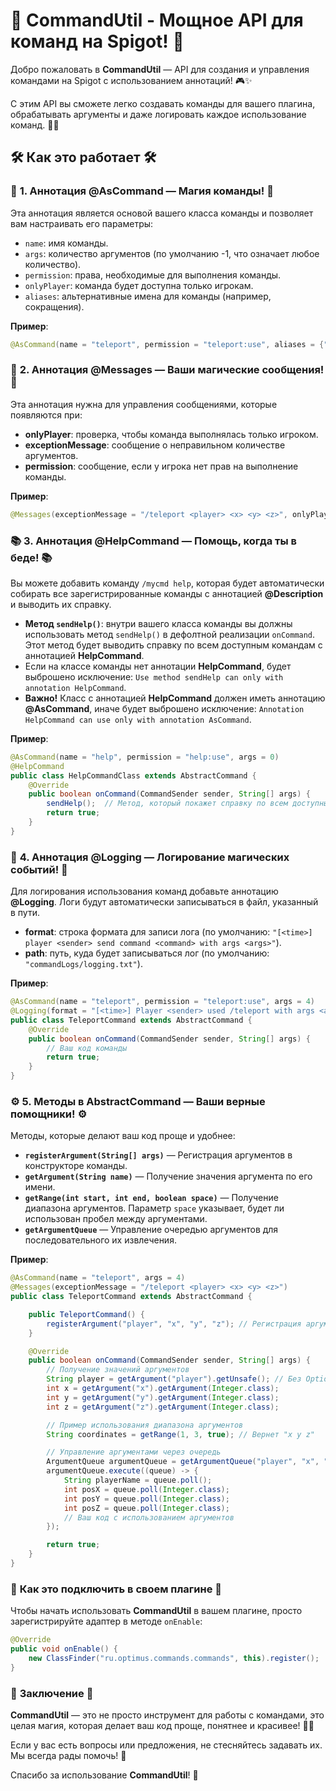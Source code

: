 # 🌟 **CommandUtil** - Мощное API для команд на Spigot! 🚀

Добро пожаловать в **CommandUtil** — API для создания и управления командами на Spigot с использованием аннотаций! 🎮✨

С этим API вы сможете легко создавать команды для вашего плагина, обрабатывать аргументы и даже логировать каждое использование команд. 🧙‍♂️

## 🛠️ **Как это работает** 🛠️

### 🎯 **1. Аннотация @AsCommand — Магия команды!** 🎯
Эта аннотация является основой вашего класса команды и позволяет вам настраивать его параметры:
- `name`: имя команды.
- `args`: количество аргументов (по умолчанию -1, что означает любое количество).
- `permission`: права, необходимые для выполнения команды.
- `onlyPlayer`: команда будет доступна только игрокам.
- `aliases`: альтернативные имена для команды (например, сокращения).

**Пример**:
```java
@AsCommand(name = "teleport", permission = "teleport:use", aliases = {"tp", "teleportPlayer"}, args = 4)
```

### 📜 **2. Аннотация @Messages — Ваши магические сообщения!** 📜
Эта аннотация нужна для управления сообщениями, которые появляются при:

- **onlyPlayer**: проверка, чтобы команда выполнялась только игроком.
- **exceptionMessage**: сообщение о неправильном количестве аргументов.
- **permission**: сообщение, если у игрока нет прав на выполнение команды.

**Пример**:
```java
@Messages(exceptionMessage = "/teleport <player> <x> <y> <z>", onlyPlayer = "Только для игроков!")
```

### 📚 **3. Аннотация @HelpCommand — Помощь, когда ты в беде!** 📚
Вы можете добавить команду `/mycmd help`, которая будет автоматически собирать все зарегистрированные команды с аннотацией **@Description** и выводить их справку.

- **Метод `sendHelp()`**: внутри вашего класса команды вы должны использовать метод `sendHelp()` в дефолтной реализации `onCommand`. Этот метод будет выводить справку по всем доступным командам с аннотацией **HelpCommand**.
- Если на классе команды нет аннотации **HelpCommand**, будет выброшено исключение: `Use method sendHelp can only with annotation HelpCommand`.
- **Важно!** Класс с аннотацией **HelpCommand** должен иметь аннотацию **@AsCommand**, иначе будет выброшено исключение: `Annotation HelpCommand can use only with annotation AsCommand`.

**Пример**:
```java
@AsCommand(name = "help", permission = "help:use", args = 0)
@HelpCommand
public class HelpCommandClass extends AbstractCommand {
    @Override
    public boolean onCommand(CommandSender sender, String[] args) {
        sendHelp();  // Метод, который покажет справку по всем доступным командам
        return true;
    }
}
```

### 📝 **4. Аннотация @Logging — Логирование магических событий!** 📝
Для логирования использования команд добавьте аннотацию **@Logging**. Логи будут автоматически записываться в файл, указанный в пути.

- **format**: строка формата для записи лога (по умолчанию: `"[<time>] player <sender> send command <command> with args <args>"`).
- **path**: путь, куда будет записываться лог (по умолчанию: `"commandLogs/logging.txt"`).

**Пример**:
```java
@AsCommand(name = "teleport", permission = "teleport:use", args = 4)
@Logging(format = "[<time>] Player <sender> used /teleport with args <args>", path = "logs/teleport_log.txt")
public class TeleportCommand extends AbstractCommand {
    @Override
    public boolean onCommand(CommandSender sender, String[] args) {
        // Ваш код команды
        return true;
    }
}
```
### ⚙️ **5. Методы в AbstractCommand — Ваши верные помощники!** ⚙️
Методы, которые делают ваш код проще и удобнее:

- **`registerArgument(String[] args)`** — Регистрация аргументов в конструкторе команды.
- **`getArgument(String name)`** — Получение значения аргумента по его имени.
- **`getRange(int start, int end, boolean space)`** — Получение диапазона аргументов. Параметр `space` указывает, будет ли использован пробел между аргументами.
- **`getArgumentQueue`** — Управление очередью аргументов для последовательного их извлечения.

**Пример**:
```java
@AsCommand(name = "teleport", args = 4)
@Messages(exceptionMessage = "/teleport <player> <x> <y> <z>")
public class TeleportCommand extends AbstractCommand {

    public TeleportCommand() {
        registerArgument("player", "x", "y", "z"); // Регистрация аргументов
    }

    @Override
    public boolean onCommand(CommandSender sender, String[] args) {
        // Получение значений аргументов
        String player = getArgument("player").getUnsafe(); // Без Optional
        int x = getArgument("x").getArgument(Integer.class);
        int y = getArgument("y").getArgument(Integer.class);
        int z = getArgument("z").getArgument(Integer.class);

        // Пример использования диапазона аргументов
        String coordinates = getRange(1, 3, true); // Вернет "x y z"

        // Управление аргументами через очередь
        ArgumentQueue argumentQueue = getArgumentQueue("player", "x", "y", "z");
        argumentQueue.execute((queue) -> {
            String playerName = queue.poll();
            int posX = queue.poll(Integer.class);
            int posY = queue.poll(Integer.class);
            int posZ = queue.poll(Integer.class);
            // Ваш код с использованием аргументов
        });

        return true;
    }
}
```

### 🔧 **Как это подключить в своем плагине** 🔧

Чтобы начать использовать **CommandUtil** в вашем плагине, просто зарегистрируйте адаптер в методе `onEnable`:

```java
@Override
public void onEnable() {
    new ClassFinder("ru.optimus.commands.commands", this).register();
}
```

### 📌 **Заключение** 📌

**CommandUtil** — это не просто инструмент для работы с командами, это целая магия, которая делает ваш код проще, понятнее и красивее! 🚀✨  

Если у вас есть вопросы или предложения, не стесняйтесь задавать их. Мы всегда рады помочь! 💬  

Спасибо за использование **CommandUtil**! 💖  
